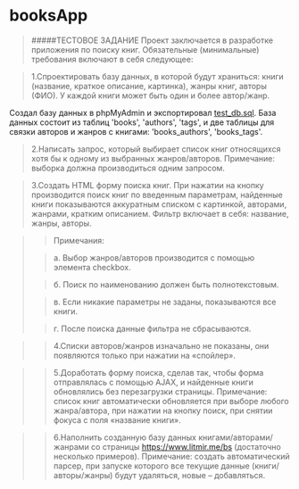 # booksApp


>#####ТЕСТОВОЕ ЗАДАНИЕ
>Проект заключается в разработке приложения по поиску книг. Обязательные
(минимальные) требования включают в себя следующее:

>1.Спроектировать базу данных, в которой будут храниться: книги (название, краткое
описание, картинка), жанры книг, авторы (ФИО). У каждой книги может быть один и
более автор/жанр.

Создал базу данных в phpMyAdmin и экспортировал [test_db.sql](test_db.sql).
База данных состоит из таблиц 'books', 'authors', 'tags', и две таблицы для связки авторов и жанров с книгами: 'books_authors', 'books_tags'.
>2.Написать запрос, который выбирает список книг относящихся хотя бы к одному из
выбранных жанров/авторов.
Примечание: выборка должна производиться одним запросом.

>3.Создать HTML форму поиска книг. При нажатии на кнопку производится поиск книг
по введенным параметрам, найденные книги показываются аккуратным списком с
картинкой, авторами, жанрами, кратким описанием. Фильтр включает в себя:
название, жанры, авторы.

>>Примечания:
>
>>а. Выбор жанров/авторов производится с помощью элемента checkbox.
>
>>б. Поиск по наименованию должен быть полнотекстовым.
>
>>в. Если никакие параметры не заданы, показываются все книги.
>
>>г. После поиска данные фильтра не сбрасываются.

>>4.Списки авторов/жанров изначально не показаны, они появляются только при
нажатии на «спойлер».

>>5.Доработать форму поиска, сделав так, чтобы форма отправлялась с помощью AJAX,
и найденные книги обновлялись без перезагрузки страницы.
Примечание: список книг автоматически обновляется при выборе любого
жанра/автора, при нажатии на кнопку поиск, при снятии фокуса с поля «название
книги».

>>6.Наполнить созданную базу данных книгами/авторами/жанрами со страницы
https://www.litmir.me/bs (достаточно несколько примеров).
Примечание: создать автоматический парсер, при запуске которого все текущие
данные (книги/авторы/жанры) будут удаляться, новые – добавляться.
